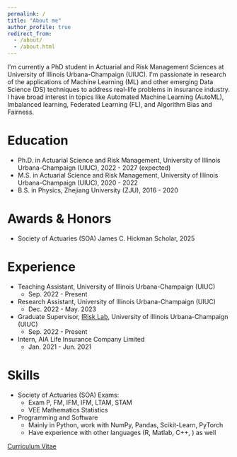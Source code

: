 ```yaml
---
permalink: /
title: "About me"
author_profile: true
redirect_from: 
  - /about/
  - /about.html
---
```


I'm currently a PhD student in Actuarial and Risk Management Sciences at University of Illinois Urbana-Champaign (UIUC). I'm passionate in research of the applications of Machine Learning (ML) and other emerging Data Science (DS) techniques to address real-life problems in insurance industry. I have broad interest in topics like Automated Machine Learning (AutoML), Imbalanced learning, Federated Learning (FL), and Algorithm Bias and Fairness.

Education
======
* Ph.D. in Actuarial Science and Risk Management, University of Illinois Urbana-Champaign (UIUC), 2022 - 2027 (expected)
* M.S. in Actuarial Science and Risk Management, University of Illinois Urbana-Champaign (UIUC), 2020 - 2022
* B.S. in Physics, Zhejiang University (ZJU), 2016 - 2020

Awards & Honors
======
* Society of Actuaries (SOA) James C. Hickman Scholar, 2025

Experience
======
* Teaching Assistant, University of Illinois Urbana-Champaign (UIUC)
  * Sep. 2022 - Present
* Research Assistant, University of Illinois Urbana-Champaign (UIUC)
  * Dec. 2022 - May. 2023
* Graduate Supervisor, [IRisk Lab](https://asrm.illinois.edu/illinois-risk-lab/illinois-risk-lab-home/), University of Illinois Urbana-Champaign (UIUC)
  * Sep. 2022 - Present
* Intern, AIA Life Insurance Company Limited
  * Jan. 2021 - Jun. 2021
  

Skills
======
* Society of Actuaries (SOA) Exams:
  * Exam P, FM, IFM, IFM, LTAM, STAM
  * VEE Mathematics Statistics
* Programming and Software
  * Mainly in Python, work with NumPy, Pandas, Scikit-Learn, PyTorch
  * Have experience with other languages (R, Matlab, C++, ) as well

[Curriculum Vitae](CV.pdf)
